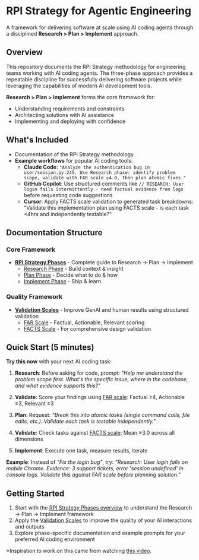 # RPI Strategy for Agentic Engineering

A framework for delivering software at scale using AI coding agents through a disciplined **Research > Plan > Implement** approach.

## Overview

This repository documents the RPI Strategy methodology for engineering teams working with AI coding agents. The three-phase approach provides a repeatable discipline for successfully delivering software projects while leveraging the capabilities of modern AI development tools.

**Research > Plan > Implement** forms the core framework for:
- Understanding requirements and constraints
- Architecting solutions with AI assistance
- Implementing and deploying with confidence

## What's Included

- Documentation of the RPI Strategy methodology
- **Example workflows** for popular AI coding tools:
  - **Claude Code**: `"Analyze the authentication bug in user/session.py:245. Use Research phase: identify problem scope, validate with FAR scale ≥4.0, then plan atomic fixes."`
  - **GitHub Copilot**: Use structured comments like `// RESEARCH: User login fails intermittently - need factual evidence from logs` before requesting code suggestions
  - **Cursor**: Apply FACTS scale validation to generated task breakdowns: "Validate this implementation plan using FACTS scale - is each task <4hrs and independently testable?"

## Documentation Structure

### Core Framework
- **[RPI Strategy Phases](docs/phases/README.md)** - Complete guide to Research → Plan → Implement
  - [Research Phase](docs/phases/Discovery.md) - Build context & insight
  - [Plan Phase](docs/phases/Design.md) - Decide what to do & how
  - [Implement Phase](docs/phases/Implement.md) - Ship & learn

### Quality Framework
- **[Validation Scales](docs/scales/README.md)** - Improve GenAI and human results using structured validation
  - [FAR Scale](docs/scales/far-scale.md) - Factual, Actionable, Relevant scoring
  - [FACTS Scale](docs/scales/facts-scale.md) - For comprehensive design validation

## Quick Start (5 minutes)

**Try this now** with your next AI coding task:

1. **Research**: Before asking for code, prompt: *"Help me understand the problem scope first. What's the specific issue, where in the codebase, and what evidence supports this?"*

2. **Validate**: Score your findings using [FAR scale](docs/scales/far-scale.md): Factual ≥4, Actionable ≥3, Relevant ≥3

3. **Plan**: Request: *"Break this into atomic tasks (single command calls, file edits, etc.). Validate each task is testable independently."*

4. **Validate**: Check tasks against [FACTS scale](docs/scales/facts-scale.md): Mean ≥3.0 across all dimensions

5. **Implement**: Execute one task, measure results, iterate

**Example**: Instead of *"Fix the login bug"*, try: *"Research: User login fails on mobile Chrome. Evidence: 3 support tickets, error 'session undefined' in console logs. Validate this against FAR scale before planning solution."*

## Getting Started

1. Start with the [RPI Strategy Phases overview](docs/phases/README.md) to understand the Research → Plan → Implement framework
2. Apply the [Validation Scales](docs/scales/README.md) to improve the quality of your AI interactions and outputs
3. Explore phase-specific documentation and example prompts for your preferred AI coding environment

*Inspiration to work on this came from watching [this video](https://www.youtube.com/watch?v=IS_y40zY-hc).